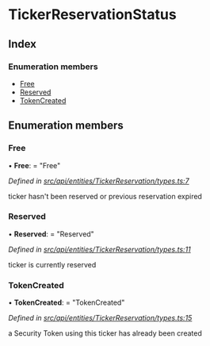 # TickerReservationStatus

## Index

### Enumeration members

* [Free](tickerreservationstatus.md#free)
* [Reserved](tickerreservationstatus.md#reserved)
* [TokenCreated](tickerreservationstatus.md#tokencreated)

## Enumeration members

### Free

• **Free**: = "Free"

_Defined in_ [_src/api/entities/TickerReservation/types.ts:7_](https://github.com/PolymathNetwork/polymesh-sdk/blob/bf2b7a12/src/api/entities/TickerReservation/types.ts#L7)

ticker hasn't been reserved or previous reservation expired

### Reserved

• **Reserved**: = "Reserved"

_Defined in_ [_src/api/entities/TickerReservation/types.ts:11_](https://github.com/PolymathNetwork/polymesh-sdk/blob/bf2b7a12/src/api/entities/TickerReservation/types.ts#L11)

ticker is currently reserved

### TokenCreated

• **TokenCreated**: = "TokenCreated"

_Defined in_ [_src/api/entities/TickerReservation/types.ts:15_](https://github.com/PolymathNetwork/polymesh-sdk/blob/bf2b7a12/src/api/entities/TickerReservation/types.ts#L15)

a Security Token using this ticker has already been created

